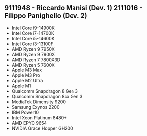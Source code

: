 9111948 - Riccardo Manisi (Dev. 1)
2111016 - Filippo Panighello (Dev. 2)
---
- Intel Core i9-14900K
- Intel Core i7-14700K
- Intel Core i5-14600K
- Intel Core i3-13100F
- AMD Ryzen 9 7950X
- AMD Ryzen 9 7900X
- AMD Ryzen 7 7800X3D
- AMD Ryzen 5 7600X
- Apple M3 Max
- Apple M3 Pro
- Apple M2 Ultra
- Apple M1
- Qualcomm Snapdragon 8 Gen 3
- Qualcomm Snapdragon 8cx Gen 3
- MediaTek Dimensity 9200
- Samsung Exynos 2200
- IBM Power10
- Intel Xeon Platinum 8480+
- AMD EPYC 9654
- NVIDIA Grace Hopper GH200
